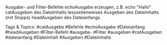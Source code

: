 Ausgabe- und Filter-Befehle
echoAusgabe erzeugen, z.B. echo "Hallo"
catAusgeben des Dateiinhalts
lessseitenweises Ausgeben des Dateiinhalts (mit Stopps)
headAusgeben des Dateianfangs

   Tags & Topics:
   #catAusgebe
   #Befehle
   #echoAusgabe
   #Dateianfang
   #headAusgeben
   #Filter-Befehl
   #ausgabe-
   #Filter
   #ausgeben
   #catAusgeben
   #dateianfang
   #Dateiinhalt
   #Ausgeben
   #Dateiinhalts